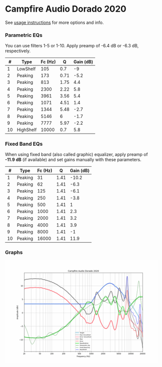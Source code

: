 # Campfire Audio Dorado 2020
See [usage instructions](https://github.com/jaakkopasanen/AutoEq#usage) for more options and info.

### Parametric EQs
You can use filters 1-5 or 1-10. Apply preamp of -6.4 dB or -6.3 dB, respectively.

|   # | Type      |   Fc (Hz) |    Q |   Gain (dB) |
|-----|-----------|-----------|------|-------------|
|   1 | LowShelf  |       105 | 0.7  |        -9   |
|   2 | Peaking   |       173 | 0.71 |        -5.2 |
|   3 | Peaking   |       813 | 1.75 |         4.4 |
|   4 | Peaking   |      2300 | 2.22 |         5.8 |
|   5 | Peaking   |      3961 | 3.56 |         5.4 |
|   6 | Peaking   |      1071 | 4.51 |         1.4 |
|   7 | Peaking   |      1344 | 5.48 |        -2.7 |
|   8 | Peaking   |      5146 | 6    |        -1.7 |
|   9 | Peaking   |      7777 | 5.97 |        -2.2 |
|  10 | HighShelf |     10000 | 0.7  |         5.8 |

### Fixed Band EQs
When using fixed band (also called graphic) equalizer, apply preamp of **-11.9 dB** (if available) and set gains manually with these parameters.

|   # | Type    |   Fc (Hz) |    Q |   Gain (dB) |
|-----|---------|-----------|------|-------------|
|   1 | Peaking |        31 | 1.41 |       -10.2 |
|   2 | Peaking |        62 | 1.41 |        -6.3 |
|   3 | Peaking |       125 | 1.41 |        -6.1 |
|   4 | Peaking |       250 | 1.41 |        -3.8 |
|   5 | Peaking |       500 | 1.41 |         1   |
|   6 | Peaking |      1000 | 1.41 |         2.3 |
|   7 | Peaking |      2000 | 1.41 |         3.2 |
|   8 | Peaking |      4000 | 1.41 |         3.9 |
|   9 | Peaking |      8000 | 1.41 |        -1   |
|  10 | Peaking |     16000 | 1.41 |        11.9 |

### Graphs
![](./Campfire%20Audio%20Dorado%202020.png)
